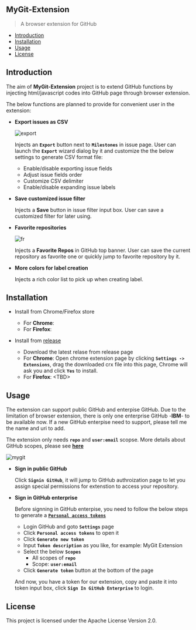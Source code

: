 ## MyGit-Extension

> A browser extension for GitHub

- [Introduction](#introduction)
- [Installation](#installation)
- [Usage](#usage)
- [License](#license)

## Introduction

The aim of **MyGit-Extension** project is to extend GitHub functions by injecting html/javascript codes into GitHub page through browser extension. 

The below functions are planned to provide for convenient user in the extension:
 - **Export issues as CSV**
 
   ![export](https://cloud.githubusercontent.com/assets/20178358/25611688/9a133744-2f5a-11e7-93de-7ac651b8d9d6.png)
   
   Injects an **```Export```** button next to **```Milestones```** in issue page. User can launch the **```Export```** wizard dialog by it and customize the the below settings to generate CSV format file:
   - Enable/disable exporting issue fields
   - Adjust issue fields order
   - Customize CSV delimiter
   - Enable/disable expanding issue labels
   
 - **Save customized issue filter**
 
   Injects a **Save** button in issue filter input box. User can save a customized filter for later using.
   
 - **Favorite repositories**
 
   ![fr](https://cloud.githubusercontent.com/assets/20178358/25611698/9fce49ee-2f5a-11e7-8b86-c7c76893a8e7.png)
   
   Injects a **Favorite Repos** in GitHub top banner. User can save the current repository as favorite one or quickly jump to favorite repository by it.
   
 - **More colors for label creation**
 
   Injects a rich color list to pick up when creating label.
   
## Installation

  * Install from Chrome/Firefox store
  
    - For **Chrome**: 
    - For **Firefox**:
    
  * Install from [release](https://github.com/eschao/MyGit-Extension/releases)
  
    - Download the latest relase from release page
    - For **Chrome**: Open chrome extension page by clicking **```Settings -> Extensions```**, drag the downloaded crx file into this page, Chrome will ask you and click **```Yes```** to install.
    - For **Firefox**: &lt;TBD&gt;
 
## Usage

The extension can support public GitHub and enterpise GitHub. Due to the limitation of browser extension, there is only one enterprise GitHub -**IBM**- to be available now. If a new GitHub enterpise need to support, please tell me the name and uri to add.

The extension only needs **```repo```** and **```user:email```** scopse. More details about GitHub scopes, please see **[here](https://developer.github.com/enterprise/2.8/v3/oauth/#scopes)**

  ![mygit](https://cloud.githubusercontent.com/assets/20178358/25611701/a4e7464c-2f5a-11e7-87b9-000c98adc2c1.png)

  * **Sign in public GitHub**
  
    Click **```Signin GitHub```**, it will jump to GitHub authroization page to let you assign special permissions for extenstion to access your repository.
  
  * **Sign in GitHub enterprise**
  
    Before signning in GitHub enterpise, you need to follow the below steps to generate a **[```Personal access tokens```](https://help.github.com/articles/creating-a-personal-access-token-for-the-command-line/)** 
    - Login GitHub and goto **```Settings```** page
    - Click **```Personal access tokens```** to open it
    - Click **```Generate new token```** 
    - Input **```Token description```** as you like, for example: MyGit Extension
    - Select the below **```Scopes```**
      * All scopes of **```repo```**
      * Scope: **```user:email```**
    - Click **```Generate token```** button at the bottom of the page
    
    And now, you have a token for our extension, copy and paste it into token input box, click **```Sign In GitHub Enterprise```** to login.

## License

This project is licensed under the Apache License Version 2.0.

